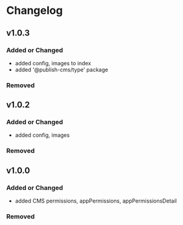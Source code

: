 # Changelog

## v1.0.3

### Added or Changed

- added config, images  to index
- added '@publish-cms/type' package

### Removed
## v1.0.2

### Added or Changed

- added config, images 

### Removed
## v1.0.0

### Added or Changed

- added CMS permissions, appPermissions, appPermissionsDetail

### Removed
